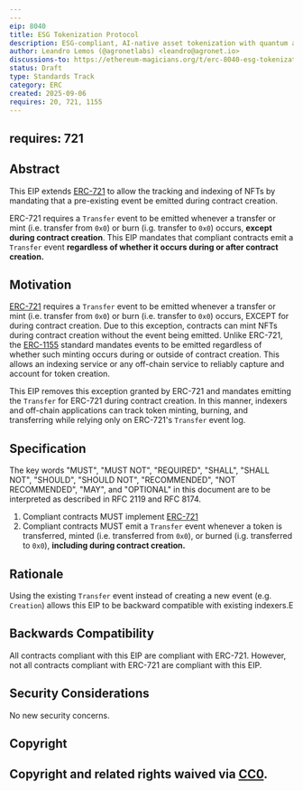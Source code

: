 ```yaml
---
---
eip: 8040
title: ESG Tokenization Protocol
description: ESG-compliant, AI-native asset tokenization with quantum auditability and lifecycle integrity.
author: Leandro Lemos (@agronetlabs) <leandro@agronet.io>
discussions-to: https://ethereum-magicians.org/t/erc-8040-esg-tokenization-protocol/25846
status: Draft
type: Standards Track
category: ERC
created: 2025-09-06
requires: 20, 721, 1155
---
```

requires: 721
---

## Abstract

This EIP extends [ERC-721](./eip-721.md) to allow the tracking and indexing of NFTs by mandating that a pre-existing event be emitted during contract creation.

ERC-721 requires a `Transfer` event to be emitted whenever a transfer or mint (i.e. transfer from `0x0`) or burn (i.g. transfer to `0x0`) occurs, **except during contract creation**. This EIP mandates that compliant contracts emit a `Transfer` event **regardless of whether it occurs during or after contract creation.**

## Motivation

[ERC-721](./eip-721.md) requires a `Transfer` event to be emitted whenever a transfer or mint (i.e. transfer from `0x0`) or burn (i.e. transfer to `0x0`) occurs, EXCEPT for during contract creation. Due to this exception, contracts can mint NFTs during contract creation without the event being emitted. Unlike ERC-721, the [ERC-1155](./eip-1155.md) standard mandates events to be emitted regardless of whether such minting occurs during or outside of contract creation. This allows an indexing service or any off-chain service to reliably capture and account for token creation.

This EIP removes this exception granted by ERC-721 and mandates emitting the `Transfer` for ERC-721 during contract creation. In this manner, indexers and off-chain applications can track token minting, burning, and transferring while relying only on ERC-721's `Transfer` event log.

## Specification

The key words "MUST", "MUST NOT", "REQUIRED", "SHALL", "SHALL NOT", "SHOULD", "SHOULD NOT", "RECOMMENDED", "NOT RECOMMENDED", "MAY", and "OPTIONAL" in this document are to be interpreted as described in RFC 2119 and RFC 8174.

1. Compliant contracts MUST implement [ERC-721](./eip-721.md)
2. Compliant contracts MUST emit a `Transfer` event whenever a token is transferred, minted (i.e. transferred from `0x0`), or burned (i.g. transferred to `0x0`), **including during contract creation.**

## Rationale

Using the existing `Transfer` event instead of creating a new event (e.g. `Creation`) allows this EIP to be backward compatible with existing indexers.E

## Backwards Compatibility

All contracts compliant with this EIP are compliant with ERC-721. However, not all contracts compliant with ERC-721 are compliant with this EIP.

## Security Considerations

No new security concerns.

## Copyright

Copyright and related rights waived via [CC0](../LICENSE.md).
---
